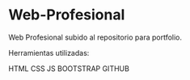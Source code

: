 # Web-Profesional
Web Profesional subido al repositorio para portfolio.

Herramientas utilizadas:

HTML
CSS
JS
BOOTSTRAP
GITHUB
